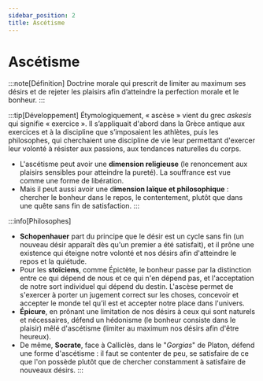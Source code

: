 ```yaml
---
sidebar_position: 2
title: Ascétisme
---
```

# Ascétisme

:::note[Définition]
Doctrine morale qui prescrit de limiter au maximum ses désirs et de rejeter les plaisirs afin d’atteindre la perfection morale et le bonheur.
:::

:::tip[Développement]
Étymologiquement, « ascèse » vient du grec *askesis* qui signifie « exercice ». Il s’appliquait d'abord dans la Grèce antique aux exercices et à la discipline que s’imposaient les athlètes, puis les philosophes, qui cherchaient une discipline de vie leur permettant d'exercer leur volonté à résister aux passions, aux tendances naturelles du corps.
- L'ascétisme peut avoir une **dimension religieuse** (le renoncement aux plaisirs sensibles pour atteindre la pureté). La souffrance est vue comme une forme de libération. 
- Mais il peut aussi avoir une d**imension laïque et philosophique** : chercher le bonheur dans le repos, le contentement, plutôt que dans une quête sans fin de satisfaction. 
:::

:::info[Philosophes]
- **Schopenhauer** part du principe que le désir est un cycle sans fin (un nouveau désir apparaît dès qu'un premier a été satisfait), et il prône une existence qui éteigne notre volonté et nos désirs afin d'atteindre le repos et la quiétude.
- Pour les **stoïciens**, comme Épictète, le bonheur passe par la distinction entre ce qui dépend de nous et ce qui n'en dépend pas, et l'acceptation de notre sort individuel qui dépend du destin. L'ascèse permet de s'exercer à porter un jugement correct sur les choses, concevoir et accepter le monde tel qu’il est et accepter notre place dans l'univers.
- **Épicure**, en prônant une limitation de nos désirs à ceux qui sont naturels et nécessaires, défend un hédonisme (le bonheur consiste dans le plaisir) mêlé d'ascétisme (limiter au maximum nos désirs afin d'être heureux).
- De même, **Socrate**, face à Calliclès, dans le "*Gorgias*" de Platon, défend une forme d'ascétisme : il faut se contenter de peu, se satisfaire de ce que l'on possède plutôt que de chercher constamment à satisfaire de nouveaux désirs.
:::